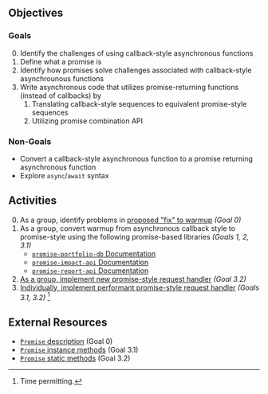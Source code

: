## Objectives
### Goals
0. Identify the challenges of using callback-style asynchronous functions
1. Define what a promise is
2. Identify how promises solve challenges associated with callback-style asynchrounous functions
3. Write asynchronous code that utilizes promise-returning functions (instead of callbacks) by
   1. Translating callback-style sequences to equivalent promise-style sequences
   2. Utilizing promise combination API

### Non-Goals
 - Convert a callback-style asynchronous function to a promise returning asynchronous function
 - Explore `async`/`await` syntax


## Activities
0. As a group, identify problems in [proposed "fix" to warmup](./create-emissions-report-fix.js) _(Goal 0)_
1. As a group, convert warmup from asynchronous callback style to promise-style using the following promise-based libraries _(Goals 1, 2, 3.1)_
   - [`promise-portfolio-db` Documentation](./lib/promise-portfolio-db-docs.md)
   - [`promise-impact-api` Documentation](./lib/promise-impact-api-docs.md)
   - [`promise-report-api` Documentation](./lib/promise-report-api-docs.md)
2. [As a group, implement new promise-style request handler](./activity-2.md) _(Goal 3.2)_
3. [Individually, implement performant promise-style request handler](./activity-3.md) _(Goals 3.1, 3.2)_ [^1]


## External Resources
- [`Promise` description](https://developer.mozilla.org/en-US/docs/Web/JavaScript/Reference/Global_Objects/Promise#description) (Goal 0)
- [`Promise` instance methods](https://developer.mozilla.org/en-US/docs/Web/JavaScript/Reference/Global_Objects/Promise#instance_methods) (Goal 3.1)
- [`Promise` static methods](https://developer.mozilla.org/en-US/docs/Web/JavaScript/Reference/Global_Objects/Promise#static_methods) (Goal 3.2)

[^1]: Time permitting.
